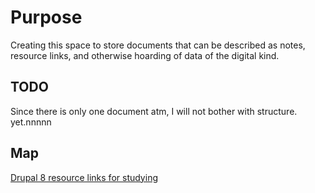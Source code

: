 # Purpose
Creating this space to store documents that can be described as notes, resource links, and otherwise hoarding of data of the digital kind.

## TODO
Since there is only one document atm, I will not bother with structure. yet.nnnnn

## Map

[Drupal 8 resource links for studying](https://github.com/xinbin/notes/blob/master/Drupal_study_items.md, "Drupal 8") 
